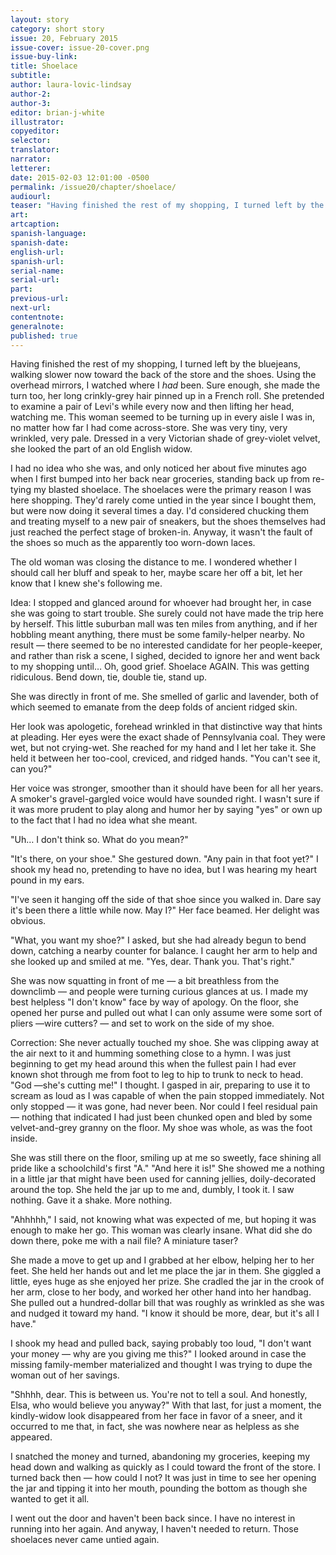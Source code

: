 ```yaml
---
layout: story
category: short story
issue: 20, February 2015
issue-cover: issue-20-cover.png
issue-buy-link:
title: Shoelace
subtitle:
author: laura-lovic-lindsay
author-2:
author-3:
editor: brian-j-white
illustrator: 
copyeditor:
selector:
translator:
narrator:
letterer:
date: 2015-02-03 12:01:00 -0500
permalink: /issue20/chapter/shoelace/
audiourl:
teaser: "Having finished the rest of my shopping, I turned left by the bluejeans, walking slower now toward the back of the store and the shoes."
art:
artcaption:
spanish-language:
spanish-date:
english-url:
spanish-url:
serial-name:
serial-url:
part:
previous-url:
next-url:
contentnote:
generalnote:
published: true
---
```


Having finished the rest of my shopping, I turned left by the bluejeans, walking slower now toward the back of the store and the shoes. Using the overhead mirrors, I watched where I _had_ been. Sure enough, she made the turn too, her long crinkly-grey hair pinned up in a French roll. She pretended to examine a pair of Levi's while every now and then lifting her head, watching me. This woman seemed to be turning up in every aisle I was in, no matter how far I had come across-store. She was very tiny, very wrinkled, very pale. Dressed in a very Victorian shade of grey-violet velvet, she looked the part of an old English widow.

I had no idea who she was, and only noticed her about five minutes ago when I first bumped into her back near groceries, standing back up from re-tying my blasted shoelace. The shoelaces were the primary reason I was here shopping. They'd rarely come untied in the year since I bought them, but were now doing it several times a day. I'd considered chucking them and treating myself to a new pair of sneakers, but the shoes themselves had just reached the perfect stage of broken-in. Anyway, it wasn't the fault of the shoes so much as the apparently too worn-down laces.

The old woman was closing the distance to me. I wondered whether I should call her bluff and speak to her, maybe scare her off a bit, let her know that I knew she's following me.

Idea: I stopped and glanced around for whoever had brought her, in case she was going to start trouble. She surely could not have made the trip here by herself. This little suburban mall was ten miles from anything, and if her hobbling meant anything, there must be some family-helper nearby. No result — there seemed to be no interested candidate for her people-keeper, and rather than risk a scene, I sighed, decided to ignore her and went back to my shopping until… Oh, good grief. Shoelace AGAIN. This was getting ridiculous. Bend down, tie, double tie, stand up.

She was directly in front of me. She smelled of garlic and lavender, both of which seemed to emanate from the deep folds of ancient ridged skin.

Her look was apologetic, forehead wrinkled in that distinctive way that hints at pleading. Her eyes were the exact shade of Pennsylvania coal. They were wet, but not crying-wet. She reached for my hand and I let her take it. She held it between her too-cool, creviced, and ridged hands. "You can't see it, can you?"

Her voice was stronger, smoother than it should have been for all her years. A smoker's gravel-gargled voice would have sounded right. I wasn't sure if it was more prudent to play along and humor her by saying "yes" or own up to the fact that I had no idea what she meant.

"Uh… I don't think so. What do you mean?"

"It's there, on your shoe." She gestured down. "Any pain in that foot yet?" I shook my head no, pretending to have no idea, but I was hearing my heart pound in my ears.

"I've seen it hanging off the side of that shoe since you walked in. Dare say it's been there a little while now. May I?" Her face beamed. Her delight was obvious.

"What, you want my shoe?" I asked, but she had already begun to bend down, catching a nearby counter for balance. I caught her arm to help and she looked up and smiled at me. "Yes, dear. Thank you. That's right."

She was now squatting in front of me — a bit breathless from the downclimb — and people were turning curious glances at us. I made my best helpless "I don't know" face by way of apology. On the floor, she opened her purse and pulled out what I can only assume were some sort of pliers —wire cutters? — and set to work on the side of my shoe.

Correction: She never actually touched my shoe. She was clipping away at the air next to it and humming something close to a hymn. I was just beginning to get my head around this when the fullest pain I had ever known shot through me from foot to leg to hip to trunk to neck to head. "God —she's cutting me!" I thought. I gasped in air, preparing to use it to scream as loud as I was capable of when the pain stopped immediately. Not only stopped — it was gone, had never been. Nor could I feel residual pain — nothing that indicated I had just been chunked open and bled by some velvet-and-grey granny on the floor. My shoe was whole, as was the foot inside.

She was still there on the floor, smiling up at me so sweetly, face shining all pride like a schoolchild's first "A." "And here it is!" She showed me a nothing in a little jar that might have been used for canning jellies, doily-decorated around the top. She held the jar up to me and, dumbly, I took it. I saw nothing. Gave it a shake. More nothing.

"Ahhhhh," I said, not knowing what was expected of me, but hoping it was enough to make her go. This woman was clearly insane. What did she do down there, poke me with a nail file? A miniature taser?

She made a move to get up and I grabbed at her elbow, helping her to her feet. She held her hands out and let me place the jar in them. She giggled a little, eyes huge as she enjoyed her prize. She cradled the jar in the crook of her arm, close to her body, and worked her other hand into her handbag. She pulled out a hundred-dollar bill that was roughly as wrinkled as she was and nudged it toward my hand. "I know it should be more, dear, but it's all I have."

I shook my head and pulled back, saying probably too loud, "I don't want your money — why are you giving me this?" I looked around in case the missing family-member materialized and thought I was trying to dupe the woman out of her savings.

"Shhhh, dear. This is between us. You're not to tell a soul. And honestly, Elsa, who would believe you anyway?" With that last, for just a moment, the kindly-widow look disappeared from her face in favor of a sneer, and it occurred to me that, in fact, she was nowhere near as helpless as she appeared.

I snatched the money and turned, abandoning my groceries, keeping my head down and walking as quickly as I could toward the front of the store. I turned back then — how could I not? It was just in time to see her opening the jar and tipping it into her mouth, pounding the bottom as though she wanted to get it all.

I went out the door and haven't been back since. I have no interest in running into her again. And anyway, I haven't needed to return. Those shoelaces never came untied again.

